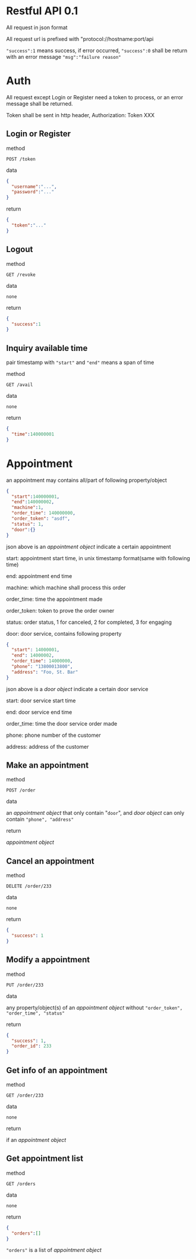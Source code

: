 # Restful API 0.1

All request in json format

All request url is prefixed with "protocol://hostname:port/api

`"success":1` means success, if error occurred, `"success":0` shall be return with an error message `"msg":"failure reason"`

# Auth

All request except Login or Register need a token to process, or an error message shall be returned.

Token shall be sent in http header, Authorization: Token XXX

## Login or Register

method

`POST /token`

data

```json
{
  "username":"...",
  "password":"..."
}
```

return

```json
{
  "token":"..."
}
```

## Logout

method

`GET /revoke`

data

`none`

return

```json
{
  "success":1
}
```

## Inquiry available time

pair timestamp with `"start"` and `"end"` means a span of time

method

`GET /avail`

data

`none`

return

```json
{
  "time":140000001
}
```

# Appointment

an appointment may contains all/part of following property/object

```json
{
  "start":140000001,
  "end":140000002,
  "machine":1,
  "order_time": 140000000,
  "order_token": "asdf",
  "status": 1,
  "door":{}
}
```

json above is an *appointment object* indicate a certain appointment

start: appointment start time, in unix timestamp format(same with following time)

end: appointment end time

machine: which machine shall process this order

order_time: time the appointment made

order_token: token to prove the order owner

status: order status, 1 for canceled, 2 for completed, 3 for engaging

door: door service, contains following property

```json
{
  "start": 14000001,
  "end": 14000002,
  "order_time": 14000000,
  "phone": "13800013800",
  "address": "Foo, St. Bar"
}
```

json above is a *door object* indicate a certain door service

start: door service start time

end: door service end time

order_time: time the door service order made

phone: phone number of the customer

address: address of the customer

## Make an appointment

method

`POST /order`

data

an *appointment object* that only contain "`door`", and *door object* can only contain `"phone", "address"`

return

*appointment object*

## Cancel an appointment

method

`DELETE /order/233`

data

`none`

return

```json
{
  "success": 1
}
```

## Modify a appointment

method

`PUT /order/233`

data

any property/object(s) of an *appointment object* without `"order_token", "order_time", "status"`

return

```json
{
  "success": 1,
  "order_id": 233
}
```

## Get info of an appointment

method

`GET /order/233`

data

`none`

return

if an *appointment object*

## Get appointment list

method

`GET /orders`

data

`none`

return

```json
{ 
  "orders":[]
}
```
`"orders"` is a list of *appointment object*
